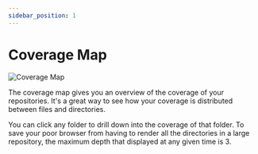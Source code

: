 ```yaml
---
sidebar_position: 1
---
```


# Coverage Map

![Coverage Map](/img/features/coverage-map.png)

The coverage map gives you an overview of the coverage of your repositories. It's a great way to see how your coverage is distributed between files and directories.

You can click any folder to drill down into the coverage of that folder. To save your poor browser from having to render all the directories in a large repository, the maximum depth that displayed at any given time is 3.
